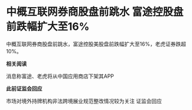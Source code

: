 # 中概互联网券商股盘前跳水 富途控股盘前跌幅扩大至16%

中概互联网券商股盘前跳水，富途控股美股盘前跌幅扩大至16%，老虎证券跌超10%。

**相关阅读**

消息称富途、老虎将从中国应用商店下架其APP

**此前证监会回应**

市场对境外持牌机构非法跨境展业规范整改情况较为关注 证监会回应

